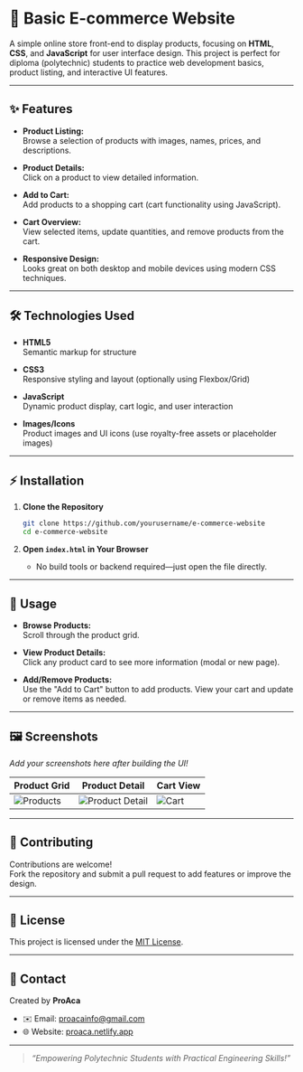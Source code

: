 # 🛒 Basic E-commerce Website

A simple online store front-end to display products, focusing on **HTML**, **CSS**, and **JavaScript** for user interface design. This project is perfect for diploma (polytechnic) students to practice web development basics, product listing, and interactive UI features.

---

## ✨ Features

- **Product Listing:**  
  Browse a selection of products with images, names, prices, and descriptions.

- **Product Details:**  
  Click on a product to view detailed information.

- **Add to Cart:**  
  Add products to a shopping cart (cart functionality using JavaScript).

- **Cart Overview:**  
  View selected items, update quantities, and remove products from the cart.

- **Responsive Design:**  
  Looks great on both desktop and mobile devices using modern CSS techniques.

---

## 🛠️ Technologies Used

- **HTML5**  
  Semantic markup for structure

- **CSS3**  
  Responsive styling and layout (optionally using Flexbox/Grid)

- **JavaScript**  
  Dynamic product display, cart logic, and user interaction

- **Images/Icons**  
  Product images and UI icons (use royalty-free assets or placeholder images)

---

## ⚡ Installation

1. **Clone the Repository**
    ```bash
    git clone https://github.com/yourusername/e-commerce-website
    cd e-commerce-website
    ```

2. **Open `index.html` in Your Browser**
    - No build tools or backend required—just open the file directly.

---

## 🚀 Usage

- **Browse Products:**  
  Scroll through the product grid.

- **View Product Details:**  
  Click any product card to see more information (modal or new page).

- **Add/Remove Products:**  
  Use the "Add to Cart" button to add products. View your cart and update or remove items as needed.

---

## 🖼️ Screenshots

*Add your screenshots here after building the UI!*

| Product Grid | Product Detail | Cart View |
|--------------|---------------|-----------|
| ![Products](assets/products.png) | ![Product Detail](assets/product_detail.png) | ![Cart](assets/cart.png) |

---

## 🤝 Contributing

Contributions are welcome!  
Fork the repository and submit a pull request to add features or improve the design.

---

## 📄 License

This project is licensed under the [MIT License](LICENSE).

---

## 👤 Contact

Created by **ProAca**  
- ✉️ Email: [proacainfo@gmail.com](mailto:info@proaca.in)  
- 🌐 Website: [proaca.netlify.app](https://proaca.in)

---

> _“Empowering Polytechnic Students with Practical Engineering Skills!”_
